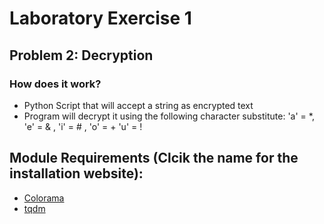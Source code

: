 # Laboratory Exercise 1

## Problem 2: Decryption
### How does it work?
- Python Script that will accept a string as encrypted text
- Program will decrypt it using the following character substitute: 'a' = *, 'e' = & , 'i' = # , 'o' = + 'u' = !

## Module Requirements (Clcik the name for the installation website):
- [Colorama](https://pypi.org/project/colorama/)
- [tqdm](https://pypi.org/project/tqdm/)
